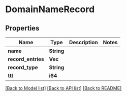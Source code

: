 # DomainNameRecord

## Properties

Name | Type | Description | Notes
------------ | ------------- | ------------- | -------------
**name** | **String** |  | 
**record_entries** | **Vec<String>** |  | 
**record_type** | **String** |  | 
**ttl** | **i64** |  | 

[[Back to Model list]](../README.md#documentation-for-models) [[Back to API list]](../README.md#documentation-for-api-endpoints) [[Back to README]](../README.md)



